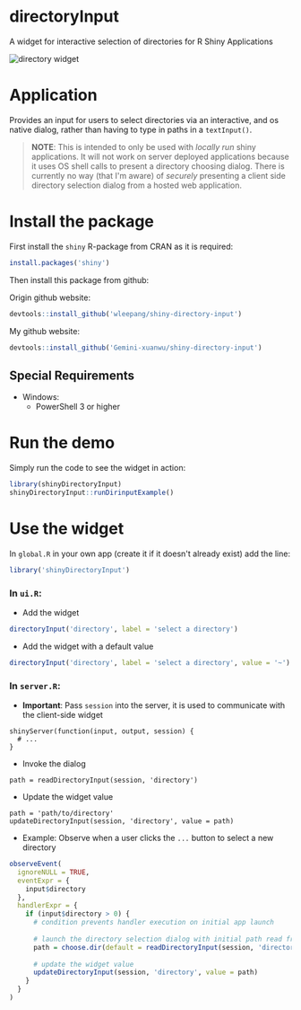 # directoryInput
A widget for interactive selection of directories for R Shiny Applications

![directory widget](screenshot.png)

# Application
Provides an input for users to select directories via an interactive, and os native 
dialog, rather than having to type in paths in a `textInput()`.

> **NOTE**: This is intended to only be used with _locally run_ shiny applications.  It will not work on server deployed applications because it uses OS shell calls to present a directory choosing dialog.  There is currently no way (that I'm aware) of _securely_ presenting a client side directory selection dialog from a hosted web application.

# Install the package
First install the `shiny` R-package from CRAN as it is required:

```r
install.packages('shiny')
```

Then install this package from github:

Origin github website:
```r
devtools::install_github('wleepang/shiny-directory-input')
```

My github website:
```r
devtools::install_github('Gemini-xuanwu/shiny-directory-input')
```

## Special Requirements

* Windows:
  * PowerShell 3 or higher

# Run the demo

Simply run the code to see the widget in action:

```r
library(shinyDirectoryInput)
shinyDirectoryInput::runDirinputExample()
```

# Use the widget

In `global.R` in your own app (create it if it doesn't already exist) add the line:

```r
library('shinyDirectoryInput')
```

### In `ui.R`:
* Add the widget
```r
directoryInput('directory', label = 'select a directory')
```

* Add the widget with a default value
```r
directoryInput('directory', label = 'select a directory', value = '~')
```


### In `server.R`:
* **Important**: Pass `session` into the server, it is used to communicate with the client-side widget
```
shinyServer(function(input, output, session) {
  # ...
}
```

* Invoke the dialog
```
path = readDirectoryInput(session, 'directory')
```

* Update the widget value
```
path = 'path/to/directory'
updateDirectoryInput(session, 'directory', value = path)
```

* Example: Observe when a user clicks the `...` button to select a new directory
```r
observeEvent(
  ignoreNULL = TRUE,
  eventExpr = {
    input$directory
  },
  handlerExpr = {
    if (input$directory > 0) {
      # condition prevents handler execution on initial app launch
      
      # launch the directory selection dialog with initial path read from the widget
      path = choose.dir(default = readDirectoryInput(session, 'directory'))
      
      # update the widget value
      updateDirectoryInput(session, 'directory', value = path)
    }
  }
)
```
